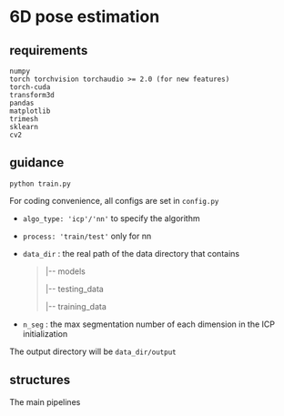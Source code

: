 # 6D pose estimation



## requirements

```
numpy
torch torchvision torchaudio >= 2.0	(for new features)
torch-cuda
transform3d
pandas
matplotlib
trimesh
sklearn
cv2
```



## guidance

```
python train.py
```

For coding convenience, all configs are set in `config.py`

- `algo_type: 'icp'/'nn'` to specify the algorithm

- `process: 'train/test'` only for nn

- `data_dir` : the real path of the data directory that contains

  > |-- models
  >
  > |-- testing_data
  >
  > |-- training_data

- `n_seg` : the max segmentation number of each dimension in the ICP initialization



The output directory will be `data_dir/output`



## structures

The main pipelines